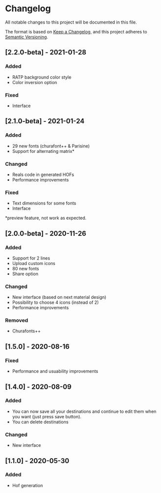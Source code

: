 # Changelog
All notable changes to this project will be documented in this file.

The format is based on [Keep a Changelog](https://keepachangelog.com/en/1.0.0/),
and this project adheres to [Semantic Versioning](https://semver.org/spec/v2.0.0.html).

## [2.2.0-beta] - 2021-01-28
### Added
- RATP background color style
- Color inversion option

### Fixed
- Interface

## [2.1.0-beta] - 2021-01-24
### Added
- 29 new fonts (churafont++ & Parisine)
- Support for alternating matrix*

### Changed
- Reals code in generated HOFs
- Performance improvements

### Fixed
- Text dimensions for some fonts
- Interface

*preview feature, not work as expected.

## [2.0.0-beta] - 2020-11-26
### Added
- Support for 2 lines
- Upload custom icons
- 80 new fonts
- Share option

### Changed
- New interface (based on next material design)
- Possibility to choose 4 icons (instead of 2)
- Performance improvements

### Removed
- Churafonts++

## [1.5.0] - 2020-08-16
### Fixed
- Performance and usuability improvements

## [1.4.0] - 2020-08-09
### Added
- You can now save all your destinations and continue to edit them when you want (just press save button). 
- You can delete destinations

### Changed
- New interface

## [1.1.0] - 2020-05-30
### Added
- Hof generation
